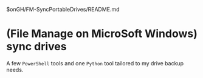 
$onGH/FM-SyncPortableDrives/README.md

(File Manage on MicroSoft Windows) sync drives
=

A few `PowerShell` tools and one `Python` tool tailored to my drive backup needs.

